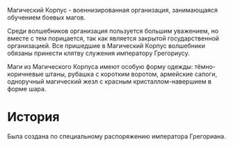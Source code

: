 Магический Корпус - военнизированная организация, занимающаяся обучением боевых магов.

Среди волшебников организация пользуется большим уважением, но вместе с тем порицается, так как является закрытой государственной организацией. Все пришедшие в Магический Корпус волшебники обязаны принести клятву служения императору Грегориусу.

Маги из Магического Корпуса имеют особую форму одежды: тёмно-коричневые штаны, рубашка с коротким воротом, армейские сапоги, одноручный магический жезл с красным кристаллом-навершием в форме шара.

# История

Была создана по специальному распоряжению императора Грегориана.

